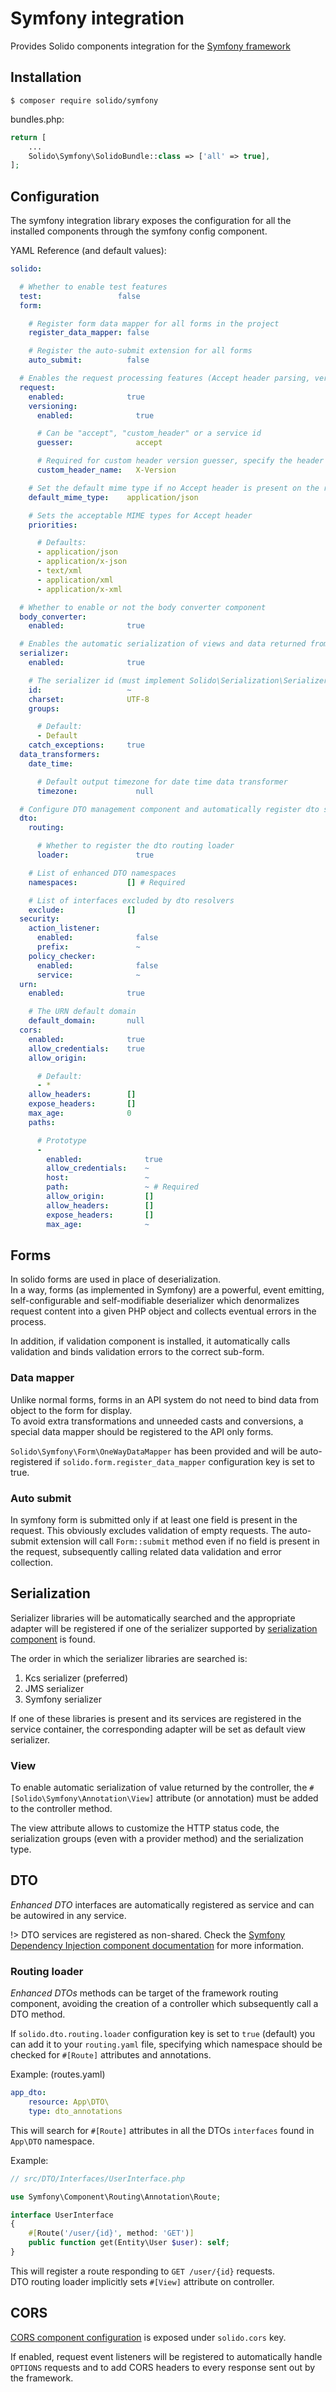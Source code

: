 # Symfony integration

Provides Solido components integration for the [Symfony framework](https://symfony.com/)

## Installation

```shell
$ composer require solido/symfony
```

bundles.php:
```php
return [
    ...
    Solido\Symfony\SolidoBundle::class => ['all' => true],
];
```

## Configuration

The symfony integration library exposes the configuration for all the installed components through the symfony
config component.

YAML Reference (and default values):

```yaml
solido:

  # Whether to enable test features
  test:                 false
  form:

    # Register form data mapper for all forms in the project
    register_data_mapper: false

    # Register the auto-submit extension for all forms
    auto_submit:          false

  # Enables the request processing features (Accept header parsing, versioning guessing)
  request:
    enabled:              true
    versioning:
      enabled:              true

      # Can be "accept", "custom_header" or a service id
      guesser:              accept

      # Required for custom header version guesser, specify the header to check
      custom_header_name:   X-Version

    # Set the default mime type if no Accept header is present on the request
    default_mime_type:    application/json

    # Sets the acceptable MIME types for Accept header
    priorities:

      # Defaults:
      - application/json
      - application/x-json
      - text/xml
      - application/xml
      - application/x-xml

  # Whether to enable or not the body converter component
  body_converter:
    enabled:              true

  # Enables the automatic serialization of views and data returned from controllers
  serializer:
    enabled:              true

    # The serializer id (must implement Solido\Serialization\SerializerInterface)
    id:                   ~
    charset:              UTF-8
    groups:

      # Default:
      - Default
    catch_exceptions:     true
  data_transformers:
    date_time:

      # Default output timezone for date time data transformer
      timezone:             null

  # Configure DTO management component and automatically register dto service locator registry
  dto:
    routing:

      # Whether to register the dto routing loader
      loader:               true

    # List of enhanced DTO namespaces
    namespaces:           [] # Required

    # List of interfaces excluded by dto resolvers
    exclude:              []
  security:
    action_listener:
      enabled:              false
      prefix:               ~
    policy_checker:
      enabled:              false
      service:              ~
  urn:
    enabled:              true

    # The URN default domain
    default_domain:       null
  cors:
    enabled:              true
    allow_credentials:    true
    allow_origin:

      # Default:
      - *
    allow_headers:        []
    expose_headers:       []
    max_age:              0
    paths:

      # Prototype
      -
        enabled:              true
        allow_credentials:    ~
        host:                 ~
        path:                 ~ # Required
        allow_origin:         []
        allow_headers:        []
        expose_headers:       []
        max_age:              ~
```

## Forms

In solido forms are used in place of deserialization.  
In a way, forms (as implemented in Symfony) are a powerful, event emitting, self-configurable and self-modifiable
deserializer which denormalizes request content into a given PHP object and collects eventual errors in the process.

In addition, if validation component is installed, it automatically calls validation and binds validation errors
to the correct sub-form.

### Data mapper

Unlike normal forms, forms in an API system do not need to bind data from object to the form for display.  
To avoid extra transformations and unneeded casts and conversions, a special data mapper should be registered to
the API only forms.

`Solido\Symfony\Form\OneWayDataMapper` has been provided and will be auto-registered if `solido.form.register_data_mapper`
configuration key is set to true.

### Auto submit

In symfony form is submitted only if at least one field is present in the request.
This obviously excludes validation of empty requests. The auto-submit extension will call `Form::submit` method
even if no field is present in the request, subsequently calling related data validation and error collection.

## Serialization

Serializer libraries will be automatically searched and the appropriate adapter will be registered
if one of the serializer supported by [serialization component](./serialization-component.md?id=serialization) is found.

The order in which the serializer libraries are searched is:

1. Kcs serializer (preferred)
2. JMS serializer
3. Symfony serializer

If one of these libraries is present and its services are registered in the service container, the
corresponding adapter will be set as default view serializer.

### View

To enable automatic serialization of value returned by the controller, the `#[Solido\Symfony\Annotation\View]`
attribute (or annotation) must be added to the controller method.

The view attribute allows to customize the HTTP status code, the serialization groups (even with a provider method)
and the serialization type.

## DTO

_Enhanced DTO_ interfaces are automatically registered as service and can be autowired in any service.

!> DTO services are registered as non-shared. Check the [Symfony Dependency Injection component
documentation](https://symfony.com/doc/current/service_container/shared.html) for more information.

### Routing loader

_Enhanced DTOs_ methods can be target of the framework routing component, avoiding the creation of a controller
which subsequently call a DTO method.

If `solido.dto.routing.loader` configuration key is set to `true` (default) you can add it to your `routing.yaml`
file, specifying which namespace should be checked for `#[Route]` attributes and annotations.

Example: (routes.yaml)

```yaml
app_dto:
    resource: App\DTO\
    type: dto_annotations
```

This will search for `#[Route]` attributes in all the DTOs `interfaces` found in `App\DTO` namespace.

Example:

```php
// src/DTO/Interfaces/UserInterface.php

use Symfony\Component\Routing\Annotation\Route;

interface UserInterface
{
    #[Route('/user/{id}', method: 'GET')]
    public function get(Entity\User $user): self;
}
```

This will register a route responding to `GET /user/{id}` requests.  
DTO routing loader implicitly sets `#[View]` attribute on controller.

## CORS

[CORS component configuration](./cors.md?id=configuration) is exposed under `solido.cors` key.

If enabled, request event listeners will be registered to automatically handle `OPTIONS` requests and to
add CORS headers to every response sent out by the framework.
